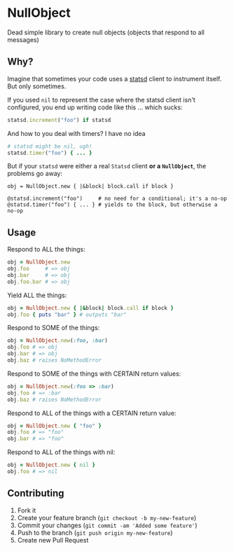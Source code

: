 # NullObject

Dead simple library to create null objects (objects that respond to all
messages)

## Why?

Imagine that sometimes your code uses a [statsd](https://github.com/etsy/statsd)
client to instrument itself. But only sometimes.

If you used `nil` to represent the case where the statsd client isn't configured,
you end up writing code like this ... which sucks:

```ruby
statsd.increment("foo") if statsd
```

And how to you deal with timers? I have no idea

```ruby
# statsd might be nil, ugh!
statsd.timer("foo") { ... }
```

But if your `statsd` were either a real `Statsd` client **or a `NullObject`**,
the problems go away:

```
obj = NullObject.new { |&block| block.call if block }

@statsd.increment("foo")     # no need for a conditional; it's a no-op
@statsd.timer("foo") { ... } # yields to the block, but otherwise a no-op
```

## Usage

Respond to ALL the things:

```ruby
obj = NullObject.new
obj.foo     # => obj
obj.bar     # => obj
obj.foo.bar # => obj
```

Yield ALL the things:

```ruby
obj = NullObject.new { |&block| block.call if block }
obj.foo { puts "bar" } # outputs "bar"
```

Respond to SOME of the things:

```ruby
obj = NullObject.new(:foo, :bar)
obj.foo # => obj
obj.bar # => obj
obj.baz # raises NoMethodError
```

Respond to SOME of the things with CERTAIN return values:

```ruby
obj = NullObject.new(:foo => :bar)
obj.foo # => :bar
obj.baz # raises NoMethodError
```

Respond to ALL of the things with a CERTAIN return value:

```ruby
obj = NullObject.new { "foo" }
obj.foo # => "foo"
obj.bar # => "foo"
```

Respond to ALL of the things with nil:

```ruby
obj = NullObject.new { nil }
obj.foo # => nil
```

## Contributing

1. Fork it
2. Create your feature branch (`git checkout -b my-new-feature`)
3. Commit your changes (`git commit -am 'Added some feature'`)
4. Push to the branch (`git push origin my-new-feature`)
5. Create new Pull Request
